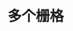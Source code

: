 <script setup>
import demo from './03-multiple-grids.vue'
</script>

# 多个栅格

<Preview comp-name="GridLayout" demo-name="03-multiple-grids">
  <demo />
</Preview>
